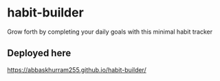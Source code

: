 # habit-builder
Grow forth by completing your daily goals with this minimal habit tracker
## Deployed here
https://abbaskhurram255.github.io/habit-builder/
